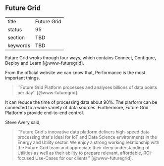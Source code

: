 ## Future Grid


|          |             |
| -------- | ----------- |
| title    | Future Grid |
| status   | 95          |
| section  | TBD         |
| keywords | TBD         |




Future Grid wroks through four ways, which contains Connect, Configure,
Deploy and Learn [@www-futuregrid].

From the official website we can know that, Performance is the most
important things.

> ``Future Grid Platform processes and analyses billions
> of data points per day'' [@www-futuregrid].

It can reduce the time of
processing data about 90%. The plarform can be connected to a wide
variety of data sources. Furthermore, Future Grid Platform's provide
end-to-end control.

Steve Avery said,

> ``Future Grid's innovative data platform delivers high-speed data
> processing that's ideal for IoT and Data Science environments in the
> Energy and Utility sector. We enjoy a strong working relationship
> with the Future Grid team and appreciate their deep understanding of
> Utilities as well as their ability to prepare relevant, affordable,
> ROI-focused Use-Cases for our clients'' [@www-futuregrid].



